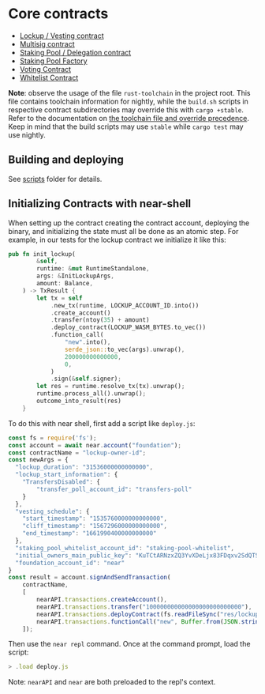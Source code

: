# Core contracts

- [Lockup / Vesting contract](./lockup/)
- [Multisig contract](./multisig/)
- [Staking Pool / Delegation contract](./staking-pool/)
- [Staking Pool Factory](./staking-pool-factory/)
- [Voting Contract](./voting/)
- [Whitelist Contract](./whitelist/)

**Note**: observe the usage of the file `rust-toolchain` in the project root. This file contains toolchain information for nightly, while the `build.sh` scripts in respective contract subdirectories may override this with `cargo +stable`. Refer to the documentation on [the toolchain file and override precedence](https://github.com/rust-lang/rustup#the-toolchain-file). Keep in mind that the build scripts may use `stable` while `cargo test` may use nightly.

## Building and deploying

See [scripts](./scripts/) folder for details.

## Initializing Contracts with near-shell

When setting up the contract creating the contract account, deploying the binary, and initializing the state must all be done as an atomic step.  For example, in our tests for the lockup contract we initialize it like this:

```rust
pub fn init_lockup(
        &self,
        runtime: &mut RuntimeStandalone,
        args: &InitLockupArgs,
        amount: Balance,
    ) -> TxResult {
        let tx = self
            .new_tx(runtime, LOCKUP_ACCOUNT_ID.into())
            .create_account()
            .transfer(ntoy(35) + amount)
            .deploy_contract(LOCKUP_WASM_BYTES.to_vec())
            .function_call(
                "new".into(),
                serde_json::to_vec(args).unwrap(),
                200000000000000,
                0,
            )
            .sign(&self.signer);
        let res = runtime.resolve_tx(tx).unwrap();
        runtime.process_all().unwrap();
        outcome_into_result(res)
    }
```


To do this with near shell, first add a script like `deploy.js`:

```js
const fs = require('fs');
const account = await near.account("foundation");
const contractName = "lockup-owner-id";
const newArgs = {
  "lockup_duration": "31536000000000000",
  "lockup_start_information": {
    "TransfersDisabled": {
        "transfer_poll_account_id": "transfers-poll"
    }
  },
  "vesting_schedule": {
    "start_timestamp": "1535760000000000000",
    "cliff_timestamp": "1567296000000000000",
    "end_timestamp": "1661990400000000000"
  },
  "staking_pool_whitelist_account_id": "staking-pool-whitelist",
  "initial_owners_main_public_key": "KuTCtARNzxZQ3YvXDeLjx83FDqxv2SdQTSbiq876zR7",
  "foundation_account_id": "near"
}
const result = account.signAndSendTransaction(
    contractName,
    [
        nearAPI.transactions.createAccount(),
        nearAPI.transactions.transfer("100000000000000000000000000"),
        nearAPI.transactions.deployContract(fs.readFileSync("res/lockup_contract.wasm")),
        nearAPI.transactions.functionCall("new", Buffer.from(JSON.stringify(newArgs)), 100000000000000, "0"),
    ]);
```

Then use the `near repl` command. Once at the command prompt, load the script:

```js
> .load deploy.js
```

Note: `nearAPI` and `near` are both preloaded to the repl's context.
